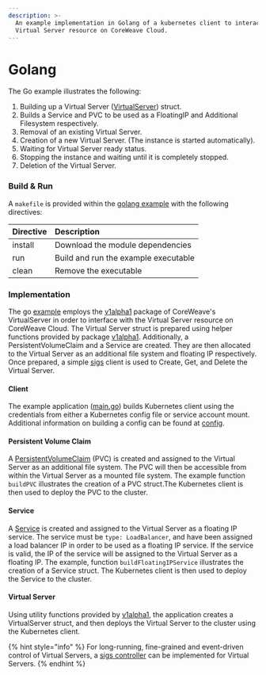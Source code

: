 ```yaml
---
description: >-
  An example implementation in Golang of a kubernetes client to interact with a
  Virtual Server resource on CoreWeave Cloud.
---
```


# Golang

The Go example illustrates the following:

1. Building up a Virtual Server \([VirtualServer](https://github.com/coreweave/virtual-server/blob/13872bda37fadf2ea85bd2ac3a976c864548492d/api/v1alpha1/virtualserver_types.go#L64)\) struct.
2. Builds a Service and PVC to be used as a FloatingIP and Additional Filesystem respectively.
3. Removal of an existing Virtual Server.
4. Creation of a new Virtual Server. \(The instance is started automatically\).
5. Waiting for Virtual Server ready status.
6. Stopping the instance and waiting until it is completely stopped.
7. Deletion of the Virtual Server.

### Build & Run

A `makefile` is provided within the [golang example](https://github.com/coreweave/kubernetes-cloud/tree/master/virtual-server/examples/go) with the following directives:

| Directive | Description |
| :--- | :--- |
| install | Download the module dependencies |
| run | Build and run the example executable |
| clean | Remove the executable |

### Implementation

The go [example](https://github.com/coreweave/kubernetes-cloud/blob/master/virtual-server/examples/go/main.go) employs the [v1alpha1](https://pkg.go.dev/github.com/coreweave/virtual-server/api/v1alpha1) package of CoreWeave's VirtualServer in order to interface with the Virtual Server resource on CoreWeave Cloud. The Virtual Server struct is prepared using helper functions provided by package [v1alpha1](https://pkg.go.dev/github.com/coreweave/virtual-server/api/v1alpha1). Additionally, a PersistentVolumeClaim and a Service are created. They are then allocated to the Virtual Server as an additional file system and floating IP respectively. Once prepared, a simple [sigs](https://github.com/kubernetes-sigs/controller-runtime) client is used to Create, Get, and Delete the Virtual Server. 

#### Client

The example application \([main.go](https://github.com/coreweave/kubernetes-cloud/blob/master/virtual-server/examples/go/main.go)\) builds Kubernetes client using the credentials from either a Kubernetes config file or service account mount. Additional information on building a config can be found at [config](https://pkg.go.dev/sigs.k8s.io/controller-runtime/pkg/client/config). 

#### Persistent Volume Claim

A [PersistentVolumeClaim](https://kubernetes.io/docs/concepts/storage/persistent-volumes/) \(PVC\) is created and assigned to the Virtual Server as an additional file system. The PVC will then be accessible from within the Virtual Server as a mounted file system. The example function `buildPVC` illustrates the creation of a PVC struct.The Kubernetes client is then used to deploy the PVC to the cluster.

#### Service

A [Service](https://kubernetes.io/docs/concepts/services-networking/service/) is created and assigned to the Virtual Server as a floating IP service. The service must be `type: LoadBalancer`, and have been assigned a load balancer IP in order to be used as a floating IP service. If the service is valid, the IP of the service will be assigned to the Virtual Server as a floating IP. The example, function `buildFloatingIPService` illustrates the creation of a Service struct. The Kubernetes client is then used to deploy the Service to the cluster.

#### Virtual Server

Using utility functions provided by [v1alpha1](https://pkg.go.dev/github.com/coreweave/virtual-server/api/v1alpha1), the application creates a VirtualServer struct, and then deploys the Virtual Server to the cluster using the Kubernetes client.

{% hint style="info" %}
For long-running, fine-grained and event-driven control of Virtual Servers, a [sigs controller](https://pkg.go.dev/sigs.k8s.io/controller-runtime/pkg/builder) can  be implemented for Virtual Servers.
{% endhint %}

